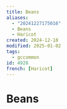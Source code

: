 ```yaml
---
title: Beans
aliases:
  - "20241227175016"
  - Beans
  - Haricot
created: 2024-12-18
modified: 2025-01-02
tags:
  - gccommon
id: 4928
french: [Haricot]
---
```

# Beans
